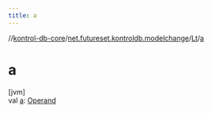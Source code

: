 ```yaml
---
title: a
---
```

//[kontrol-db-core](../../../index.html)/[net.futureset.kontroldb.modelchange](../index.html)/[Lt](index.html)/[a](a.html)



# a



[jvm]\
val [a](a.html): [Operand](../-operand/index.html)




